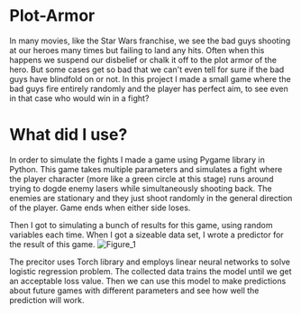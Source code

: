 # Plot-Armor
  In many movies, like the Star Wars franchise, we see the bad guys shooting at our heroes many times but failing to land any hits. Often when this happens we suspend our disbelief or chalk it off to the plot armor of the hero. But some cases get so bad that we can't even tell for sure if the bad guys have blindfold on or not. In this project I made a small game where the bad guys fire entirely randomly and the player has perfect aim, to see even in that case who would win in a fight? 
# What did I use?
  In order to simulate the fights I made a game using Pygame library in Python. This game takes multiple parameters and simulates a fight where the player character (more like a green circle at this stage) runs around trying to dogde enemy lasers while simultaneously shooting back. The enemies are stationary and they just shoot randomly in the general direction of the player. Game ends when either side loses.
 
 Then I got to simulating a bunch of results for this game, using random variables each time. When I got a sizeable data set, I wrote a predictor for the result of this game. 
 ![Figure_1](https://user-images.githubusercontent.com/55945878/166947076-0720da52-6a93-4bd5-895d-7f0e04592271.png)

 The precitor uses Torch library and employs linear neural networks to solve logistic regression problem. The collected data trains the model until we get an acceptable loss value. Then we can use this model to make predictions about future games with different parameters and see how well the prediction will work.
